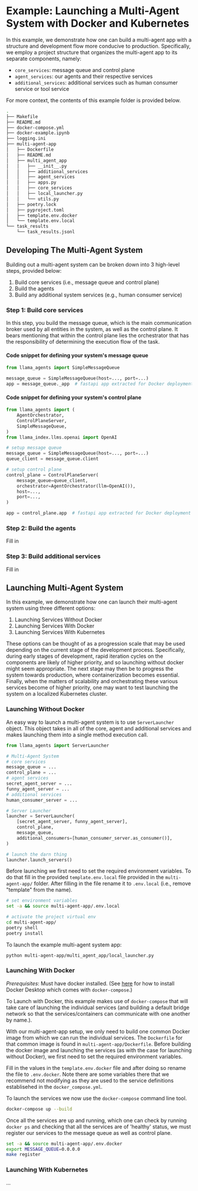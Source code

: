 # Example: Launching a Multi-Agent System with Docker and Kubernetes

In this example, we demonstrate how one can build a multi-agent app with a
structure and development flow more conducive to production. Specifically,
we employ a project structure that organizes the multi-agent app to its separate
components, namely:

- `core_services`: message queue and control plane
- `agent_services`: our agents and their respective services
- `additional_services`: additional services such as human consumer service or tool service

For more context, the contents of this example folder is provided below.

```sh
.
├── Makefile
├── README.md
├── docker-compose.yml
├── docker-example.ipynb
├── logging.ini
├── multi-agent-app
│   ├── Dockerfile
│   ├── README.md
│   ├── multi_agent_app
│   │   ├── __init__.py
│   │   ├── additional_services
│   │   ├── agent_services
│   │   ├── apps.py
│   │   ├── core_services
│   │   ├── local_launcher.py
│   │   └── utils.py
│   ├── poetry.lock
│   ├── pyproject.toml
│   ├── template.env.docker
│   └── template.env.local
└── task_results
    └── task_results.jsonl
```

## Developing The Multi-Agent System

Building out a multi-agent system can be broken down into 3 high-level steps,
provided below:

1. Build core services (i.e., message queue and control plane)
2. Build the agents
3. Build any additional system services (e.g., human consumer service)

### Step 1: Build core services

In this step, you build the message queue, which is the main communication broker
used by all entities in the system, as well as the control plane. It bears
mentioning that within the control plane lies the orchestrator that has the
responsibility of determining the execution flow of the task.

#### Code snippet for defining your system's message queue

```python
from llama_agents import SimpleMessageQueue

message_queue = SimpleMessageQueue(host=..., port=...)
app = message_queue._app  # fastapi app extracted for Docker deployment
```

#### Code snippet for defining your system's control plane

```python
from llama_agents import (
    AgentOrchestrator,
    ControlPlaneServer,
    SimpleMessageQueue,
)
from llama_index.llms.openai import OpenAI

# setup message queue
message_queue = SimpleMessageQueue(host=..., port=...)
queue_client = message_queue.client

# setup control plane
control_plane = ControlPlaneServer(
    message_queue=queue_client,
    orchestrator=AgentOrchestrator(llm=OpenAI()),
    host=...,
    port=...,
)

app = control_plane.app  # fastapi app extracted for Docker deployment
```

### Step 2: Build the agents

Fill in

### Step 3: Build additional services

Fill in

## Launching Multi-Agent System

In this example, we demonstrate how one can launch their multi-agent system
using three different options:

1. Launching Services Without Docker
2. Launching Services With Docker
3. Launching Services With Kubernetes

These options can be thought of as a progression scale that may be used depending
on the current stage of the development process. Specifically, during early
stages of development, rapid iteration cycles on the components are likely of
higher priority, and so launching without docker might seem appropriate. The next
stage may then be to progress the system towards production, where containerization
becomes essential. Finally, when the matters of scalability and orchestrating these
various services become of higher priority, one may want to test launching the system
on a localized Kubernetes cluster.

### Launching Without Docker

An easy way to launch a multi-agent system is to use `ServerLauncher` object. This
object takes in all of the core, agent and additional services and makes launching
them into a single method execution call.

```python
from llama_agents import ServerLauncher

# Multi-Agent System
# core services
message_queue = ...
control_plane = ...
# agent services
secret_agent_server = ...
funny_agent_server = ...
# additional services
human_consumer_server = ...

# Server Launcher
launcher = ServerLauncher(
    [secret_agent_server, funny_agent_server],
    control_plane,
    message_queue,
    additional_consumers=[human_consumer_server.as_consumer()],
)

# launch the darn thing
launcher.launch_servers()
```

Before launching we first need to set the required environment variables. To do
that fill in the provided `template.env.local` file provided in the `multi-agent-app/` folder. After filling in the file rename it to `.env.local` (i.e., remove "template" from the name).

```sh
# set environment variables
set -a && source multi-agent-app/.env.local

# activate the project virtual env
cd multi-agent-app/
poetry shell
poetry install
```

To launch the example multi-agent system app:

```sh
python multi-agent-app/multi_agent_app/local_launcher.py
```

### Launching With Docker

_Prerequisites_: Must have docker installed. (See [here](https://docs.docker.com/get-docker/) for how to install Docker Desktop which comes with `docker-compose`.)

To Launch with Docker, this example makes use of `docker-compose` that will take
care of launching the individual services (and building a default bridge network
so that the services/containers can communicate with one another by name.).

With our multi-agent-app setup, we only need to build one common Docker image
from which we can run the individual services. The `Dockerfile` for that common
image is found in `multi-agent-app/Dockerfile`. Before building the docker image
and launching the services (as with the case for launching without Docker), we
first need to set the required environment variables.

Fill in the values in the `template.env.docker` file and after doing so rename the
file to `.env.docker`. Note there are some variables there that we recommend not
modifying as they are used to the service definitions establisehed in the
`docker_compose.yml`.

To launch the services we now use the `docker-compose` command line tool.

```sh
docker-compose up --build
```

Once all the services are up and running, which one can check by running
`docker ps` and checking that all the services are of 'healthy' status, we must
register our services to the message queue as well as control plane.

```sh
set -a && source multi-agent-app/.env.docker
export MESSAGE_QUEUE=0.0.0.0
make register
```

### Launching With Kubernetes

...
